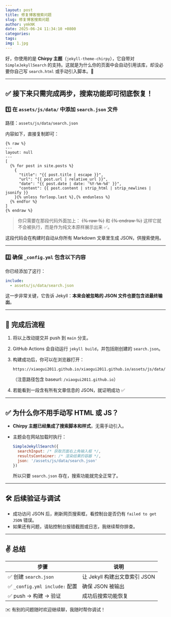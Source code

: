 ```yaml
---
layout: post
title: 修复博客搜索问题
slug: 修复博客搜索问题
author: ymkNK
date: 2025-06-24 11:34:10 +0800
categories: 
tags: 
img: 1.jpg
---
```



好，你使用的是 **Chirpy 主题**（`jekyll-theme-chirpy`），它自带对 `SimpleJekyllSearch` 的支持。这就是为什么你的页面中会自动引用该库，却没必要你自己写 `search.html` 或手动引入脚本。🎉

---

## ✅ 接下来只需完成两步，搜索功能即可彻底恢复！

### 1️⃣ 在 `assets/js/data/` 中添加 `search.json` 文件

路径：`assets/js/data/search.json`

内容如下，直接复制即可：
```liquid
{% raw %}
---
layout: null
---
[
  {% for post in site.posts %}
    {
      "title": "{{ post.title | escape }}",
      "url": "{{ post.url | relative_url }}",
      "date": "{{ post.date | date: '%Y-%m-%d' }}",
      "content": {{ post.content | strip_html | strip_newlines | jsonify }}
    }{% unless forloop.last %},{% endunless %}
  {% endfor %}
]
{% endraw %}
```

> 你只需要在那段代码外面加上： ~~{% raw %}~~ 和 ~~{% endraw %}~~ 这样它就不会被执行，而是作为纯文本原样展示出来 ✅。

这段代码会在构建时自动从你所有 Markdown 文章里生成 JSON，供搜索使用。

---

### 2️⃣ 确保 `_config.yml` 包含以下内容

你已经添加了这行：

```yaml
include:
  - assets/js/data/search.json
```

这一步非常关键，它告诉 Jekyll：**本来会被忽略的 JSON 文件也要包含进最终输出**。

---

## 🔁 完成后流程

1. 将以上改动提交并 push 到 `main` 分支。
2. GitHub Actions 会自动运行 `jekyll build`，并包括刚创建的 `search.json`。
3. 构建成功后，你可以在浏览器打开：

   ```
   https://xiaogui2011.github.io/xiaogui2011.github.io/assets/js/data/search.json
   ```

   （注意路径包含 baseurl: `/xiaogui2011.github.io`）
4. 若能看到一段含有所有文章信息的 JSON，就证明成功 ✅

---

## ✅ 为什么你不用手动写 HTML 或 JS？

* **Chirpy 主题已经集成了搜索脚本和样式**，无需手动引入。
* 主题会在网站加载时执行：

  ```js
  SimpleJekyllSearch({
    searchInput: /* 获取页面右上角输入框 */,
    resultsContainer: /* 渲染结果的容器 */,
    json: '/assets/js/data/search.json'
  })
  ```

  所以只要 `search.json` 存在，搜索功能就完全正常了。

---

## 🛠️ 后续验证与调试

* 成功访问 JSON 后，刷新网页搜索框，看控制台是否仍有 `failed to get JSON` 错误。
* 如果还有问题，请贴控制台报错截图或日志，我继续帮你排查。

---

## ✌️ 总结

| 步骤                          | 说明                    |
| --------------------------- | --------------------- |
| ✅ 创建 `search.json`          | 让 Jekyll 构建出文章索引 JSON |
| ✅ `_config.yml include:` 配置 | 确保 JSON 被输出           |
| ✅ push → 构建 → 验证            | 成功后搜索功能恢复             |

✉️ 有别的问题随时欢迎继续聊，我随时帮你调试！
